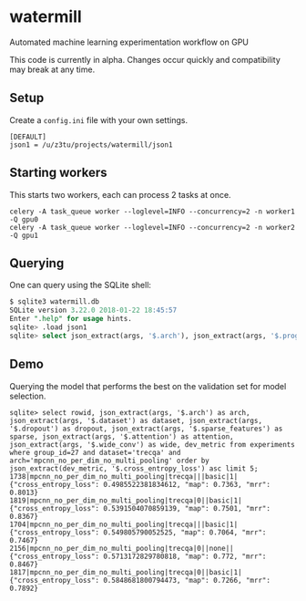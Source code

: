# watermill
Automated machine learning experimentation workflow on GPU

This code is currently in alpha. Changes occur quickly and compatibility may break at any time.

## Setup

Create a `config.ini` file with your own settings.
```
[DEFAULT]
json1 = /u/z3tu/projects/watermill/json1
```

## Starting workers

This starts two workers, each can process 2 tasks at once.
```
celery -A task_queue worker --loglevel=INFO --concurrency=2 -n worker1 -Q gpu0
celery -A task_queue worker --loglevel=INFO --concurrency=2 -n worker2 -Q gpu1
```

## Querying

One can query using the SQLite shell:
```sql
$ sqlite3 watermill.db 
SQLite version 3.22.0 2018-01-22 18:45:57
Enter ".help" for usage hints.
sqlite> .load json1
sqlite> select json_extract(args, '$.arch'), json_extract(args, '$.program') from experiments limit 5;
```

## Demo

Querying the model that performs the best on the validation set for model selection.
```
sqlite> select rowid, json_extract(args, '$.arch') as arch, json_extract(args, '$.dataset') as dataset, json_extract(args, '$.dropout') as dropout, json_extract(args, '$.sparse_features') as sparse, json_extract(args, '$.attention') as attention, json_extract(args, '$.wide_conv') as wide, dev_metric from experiments where group_id=27 and dataset='trecqa' and arch='mpcnn_no_per_dim_no_multi_pooling' order by json_extract(dev_metric, '$.cross_entropy_loss') asc limit 5;
1738|mpcnn_no_per_dim_no_multi_pooling|trecqa|||basic|1|{"cross_entropy_loss": 0.4985522381834612, "map": 0.7363, "mrr": 0.8013}
1819|mpcnn_no_per_dim_no_multi_pooling|trecqa|0||basic|1|{"cross_entropy_loss": 0.5391504070859139, "map": 0.7501, "mrr": 0.8367}
1704|mpcnn_no_per_dim_no_multi_pooling|trecqa|||basic|1|{"cross_entropy_loss": 0.549805790052525, "map": 0.7064, "mrr": 0.7467}
2156|mpcnn_no_per_dim_no_multi_pooling|trecqa|0||none||{"cross_entropy_loss": 0.5713172829780818, "map": 0.772, "mrr": 0.8467}
1817|mpcnn_no_per_dim_no_multi_pooling|trecqa|0||basic|1|{"cross_entropy_loss": 0.5848681800794473, "map": 0.7266, "mrr": 0.7892}
```
